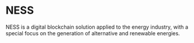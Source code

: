 # NESS
NESS is a digital blockchain solution applied to the energy industry, with a special focus on the generation of alternative and renewable energies.

